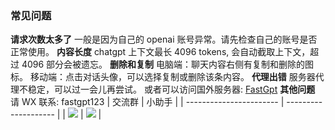 ### 常见问题

**请求次数太多了**
一般是因为自己的 openai 账号异常。请先检查自己的账号是否正常使用。
**内容长度**
chatgpt 上下文最长 4096 tokens, 会自动截取上下文，超过 4096 部分会被遗忘。
**删除和复制**
电脑端：聊天内容右侧有复制和删除的图标。
移动端：点击对话头像，可以选择复制或删除该条内容。
**代理出错**
服务器代理不稳定，可以过一会儿再尝试。 或者可以访问国外服务器: [FastGpt](https://fastgpt.run/)
**其他问题**
请 WX 联系: fastgpt123
| 交流群 | 小助手 |
| ----------------------- | -------------------- |
| ![](/imgs/wxqun300.jpg) | ![](/imgs/wx300.jpg) |
